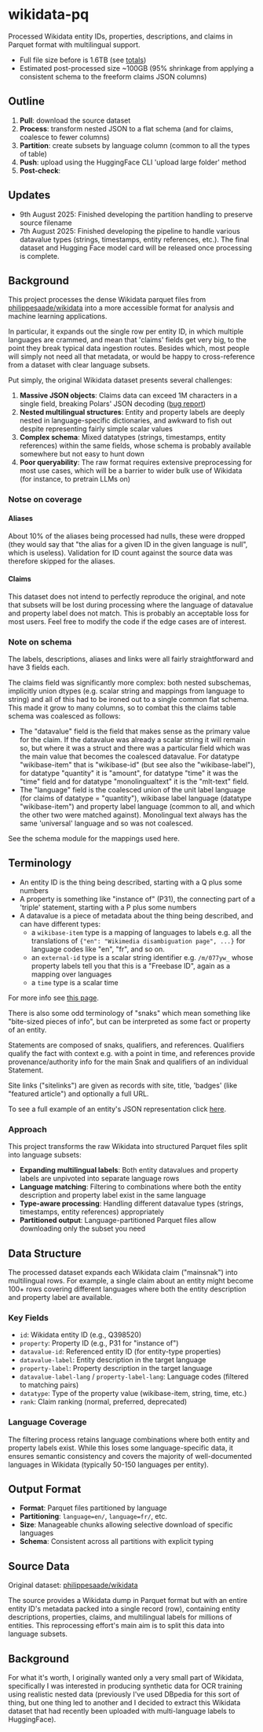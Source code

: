 # wikidata-pq

Processed Wikidata entity IDs, properties, descriptions, and claims in Parquet format with multilingual support.

- Full file size before is 1.6TB (see [totals](https://github.com/lmmx/wikidata-pq/blob/master/scripts/source_size/chunk_totals.csv))
- Estimated post-processed size ~100GB (95% shrinkage from applying a consistent schema to the freeform claims JSON columns)

## Outline

1. **Pull**: download the source dataset
2. **Process**: transform nested JSON to a flat schema (and for claims, coalesce to fewer columns)
3. **Partition**: create subsets by language column (common to all the types of table)
4. **Push**: upload using the HuggingFace CLI 'upload large folder' method
5. **Post-check**:

## Updates

- 9th August 2025: Finished developing the partition handling to preserve source filename
- 7th August 2025: Finished developing the pipeline to handle various datavalue types (strings, timestamps, entity references, etc.). The final dataset and Hugging Face model card will be released once processing is complete.

## Background

This project processes the dense Wikidata parquet files from [philippesaade/wikidata](https://huggingface.co/datasets/philippesaade/wikidata)
into a more accessible format for analysis and machine learning applications.

In particular, it expands out the single row per entity ID, in which multiple languages are crammed,
and mean that 'claims' fields get very big, to the point they break typical data ingestion routes.
Besides which, most people will simply not need all that metadata, or would be happy to
cross-reference from a dataset with clear language subsets.

Put simply, the original Wikidata dataset presents several challenges:

1. **Massive JSON objects**: Claims data can exceed 1M characters in a single field, breaking Polars' JSON decoding ([bug report](https://github.com/pola-rs/polars/issues/23891))
2. **Nested multilingual structures**: Entity and property labels are deeply nested in language-specific dictionaries, and awkward to fish out despite representing fairly simple scalar values
3. **Complex schema**: Mixed datatypes (strings, timestamps, entity references) within the same fields, whose schema is probably available somewhere but not easy to hunt down
4. **Poor queryability**: The raw format requires extensive preprocessing for most use cases, which
   will be a barrier to wider bulk use of Wikidata (for instance, to pretrain LLMs on)

### Notse on coverage

#### Aliases

About 10% of the aliases being processed had nulls, these were dropped (they would say that "the
alias for a given ID in the given language is null", which is useless). Validation for ID count
against the source data was therefore skipped for the aliases.

#### Claims

This dataset does not intend to perfectly reproduce the original, and note that subsets will be lost
during processing where the language of datavalue and property label does not match. This is
probably an acceptable loss for most users. Feel free to modify the code if the edge cases are of interest.

### Note on schema

The labels, descriptions, aliases and links were all fairly straightforward and have 3 fields each.

The claims field was significantly more complex: both nested subschemas, implicitly union dtypes
(e.g. scalar string and mappings from language to string) and all of this had to be ironed out to a
single common flat schema. This made it grow to many columns, so to combat this the claims table
schema was coalesced as follows:

- The "datavalue" field is the field that makes sense as the primary value for the claim. If the
  datavalue was already a scalar string it will remain so, but where it was a struct and there was a
  particular field which was the main value that becomes the coalesced datavalue. For datatype "wikibase-item"
  that is "wikibase-id" (but see also the "wikibase-label"), for datatype "quantity" it is "amount",
  for datatype "time" it was the "time" field and for datatype "monolingualtext" it is the
  "mlt-text" field.
- The "language" field is the coalesced union of the unit label language (for claims of datatype = "quantity"),
  wikibase label language (datatype "wikibase-item") and property label language (common to all, and
  which the other two were matched against). Monolingual text always has the same 'universal' language
  and so was not coalesced.

See the schema module for the mappings used here.

## Terminology

- An entity ID is the thing being described, starting with a Q plus some numbers
- A property is something like "instance of" (P31), the connecting part of a 'triple' statement,
  starting with a P plus some numbers
- A datavalue is a piece of metadata about the thing being described, and can have different types:
  - a `wikibase-item` type is a mapping of languages to labels e.g. all the translations of
    `{"en": "Wikimedia disambiguation page", ...}` for language codes like "en", "fr", and so on.
  - an `external-id` type is a scalar string identifier e.g. `/m/077yw_` whose property
    labels tell you that this is a "Freebase ID", again as a mapping over languages
  - a `time` type is a scalar time

For more info see [this page](https://doc.wikimedia.org/Wikibase/master/php/docs_topics_json.html#json_snaks).

There is also some odd terminology of "snaks" which mean something like "bite-sized pieces of info", but
can be interpreted as some fact or property of an entity.

Statements are composed of snaks,
qualifiers, and references. Qualifiers qualify the fact with context e.g. with a point in time,
and references provide provenance/authority info for the main Snak and qualifiers of an individual
Statement.

Site links ("sitelinks") are given as records with site, title, 'badges' (like "featured article")
and optionally a full URL.

To see a full example of an entity's JSON representation click [here](https://doc.wikimedia.org/Wikibase/master/php/docs_topics_json.html#json_example).

### Approach

This project transforms the raw Wikidata into structured Parquet files split into language subsets:

- **Expanding multilingual labels**: Both entity datavalues and property labels are unpivoted into separate language rows
- **Language matching**: Filtering to combinations where both the entity description and property label exist in the same language
- **Type-aware processing**: Handling different datavalue types (strings, timestamps, entity references) appropriately
- **Partitioned output**: Language-partitioned Parquet files allow downloading only the subset you need

## Data Structure

The processed dataset expands each Wikidata claim ("mainsnak") into multilingual rows. For example, a single claim about an entity might become 100+ rows covering different languages where both the entity description and property label are available.

### Key Fields

- `id`: Wikidata entity ID (e.g., Q398520)
- `property`: Property ID (e.g., P31 for "instance of")
- `datavalue-id`: Referenced entity ID (for entity-type properties)
- `datavalue-label`: Entity description in the target language
- `property-label`: Property description in the target language
- `datavalue-label-lang` / `property-label-lang`: Language codes (filtered to matching pairs)
- `datatype`: Type of the property value (wikibase-item, string, time, etc.)
- `rank`: Claim ranking (normal, preferred, deprecated)

### Language Coverage

The filtering process retains language combinations where both entity and property labels exist. While this loses some language-specific data, it ensures semantic consistency and covers the majority of well-documented languages in Wikidata (typically 50-150 languages per entity).

## Output Format

- **Format**: Parquet files partitioned by language
- **Partitioning**: `language=en/`, `language=fr/`, etc.
- **Size**: Manageable chunks allowing selective download of specific languages
- **Schema**: Consistent across all partitions with explicit typing

## Source Data

Original dataset: [philippesaade/wikidata](https://huggingface.co/datasets/philippesaade/wikidata)

The source provides a Wikidata dump in Parquet format but with an entire entity ID's metadata packed into a single record (row), containing entity descriptions, properties, claims, and multilingual labels for millions of entities. This reprocessing effort's main aim is to split this data into language subsets.

## Background

For what it's worth, I originally wanted only a very small part of Wikidata, specifically I was
interested in producing synthetic data for OCR training using realistic nested data (previously I've
used DBpedia for this sort of thing, but one thing led to another and I decided to extract this
Wikidata dataset that had recently been uploaded with multi-language labels to HuggingFace).
